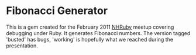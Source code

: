 Fibonacci Generator
===================

This is a gem created for the February 2011 [NHRuby](http://nhruby.org) meetup covering debugging under Ruby.  It generates Fibonacci numbers.  The version tagged 'busted' has bugs, 'working' is hopefully what we reached during the presentation.


